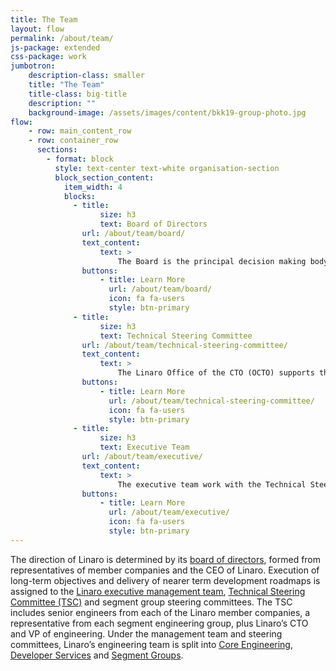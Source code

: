 ```yaml
---
title: The Team
layout: flow
permalink: /about/team/
js-package: extended
css-package: work
jumbotron:
    description-class: smaller
    title: "The Team"
    title-class: big-title
    description: ""
    background-image: /assets/images/content/bkk19-group-photo.jpg
flow:
    - row: main_content_row
    - row: container_row
      sections:
        - format: block
          style: text-center text-white organisation-section
          block_section_content:
            item_width: 4
            blocks:
              - title:
                    size: h3
                    text: Board of Directors
                url: /about/team/board/
                text_content:
                    text: >
                        The Board is the principal decision making body and focuses on ensuring the organization is moving toward its strategic mission through a combination of industry
                buttons:
                    - title: Learn More
                      url: /about/team/board/
                      icon: fa fa-users
                      style: btn-primary
              - title:
                    size: h3
                    text: Technical Steering Committee
                url: /about/team/technical-steering-committee/
                text_content:
                    text: >
                        The Linaro Office of the CTO (OCTO) supports the TSC in determining Linaro’s technical strategy, ensuring technical coherency across Linaro’s engineering activities
                buttons:
                    - title: Learn More
                      url: /about/team/technical-steering-committee/
                      icon: fa fa-users
                      style: btn-primary
              - title:
                    size: h3
                    text: Executive Team
                url: /about/team/executive/
                text_content:
                    text: >
                        The executive team work with the Technical Steering Committee and Linaro members to translate strategy and resources into deliverables. They are responsible for the...
                buttons:
                    - title: Learn More
                      url: /about/team/executive/
                      icon: fa fa-users
                      style: btn-primary
---
```

The direction of Linaro is determined by its [board of directors](/about/team/board/), formed from representatives of member companies and the CEO of Linaro. Execution of long-term objectives and delivery of nearer term development roadmaps is assigned to the [Linaro executive management team](/about/team/executive/), [Technical Steering Committee (TSC)](/about/team/technical-steering-committee/) and segment group steering committees. The TSC includes senior engineers from each of the Linaro member companies, a representative from each segment engineering group, plus Linaro’s CTO and VP of engineering. Under the management team and steering committees, Linaro’s engineering team is split into [Core Engineering](/engineering/core/), [Developer Services](/services/) and [Segment Groups](/engineering/).
